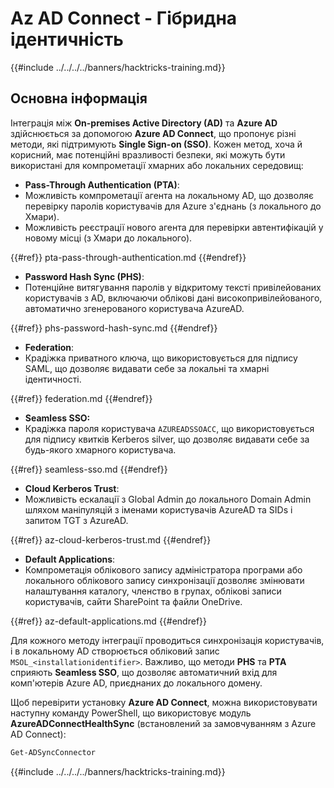 # Az AD Connect - Гібридна ідентичність

{{#include ../../../../banners/hacktricks-training.md}}

## Основна інформація

Інтеграція між **On-premises Active Directory (AD)** та **Azure AD** здійснюється за допомогою **Azure AD Connect**, що пропонує різні методи, які підтримують **Single Sign-on (SSO)**. Кожен метод, хоча й корисний, має потенційні вразливості безпеки, які можуть бути використані для компрометації хмарних або локальних середовищ:

- **Pass-Through Authentication (PTA)**:
- Можливість компрометації агента на локальному AD, що дозволяє перевірку паролів користувачів для Azure з'єднань (з локального до Хмари).
- Можливість реєстрації нового агента для перевірки автентифікацій у новому місці (з Хмари до локального).

{{#ref}}
pta-pass-through-authentication.md
{{#endref}}

- **Password Hash Sync (PHS)**:
- Потенційне витягування паролів у відкритому тексті привілейованих користувачів з AD, включаючи облікові дані високопривілейованого, автоматично згенерованого користувача AzureAD.

{{#ref}}
phs-password-hash-sync.md
{{#endref}}

- **Federation**:
- Крадіжка приватного ключа, що використовується для підпису SAML, що дозволяє видавати себе за локальні та хмарні ідентичності.

{{#ref}}
federation.md
{{#endref}}

- **Seamless SSO:**
- Крадіжка пароля користувача `AZUREADSSOACC`, що використовується для підпису квитків Kerberos silver, що дозволяє видавати себе за будь-якого хмарного користувача.

{{#ref}}
seamless-sso.md
{{#endref}}

- **Cloud Kerberos Trust**:
- Можливість ескалації з Global Admin до локального Domain Admin шляхом маніпуляцій з іменами користувачів AzureAD та SIDs і запитом TGT з AzureAD.

{{#ref}}
az-cloud-kerberos-trust.md
{{#endref}}

- **Default Applications**:
- Компрометація облікового запису адміністратора програми або локального облікового запису синхронізації дозволяє змінювати налаштування каталогу, членство в групах, облікові записи користувачів, сайти SharePoint та файли OneDrive.

{{#ref}}
az-default-applications.md
{{#endref}}

Для кожного методу інтеграції проводиться синхронізація користувачів, і в локальному AD створюється обліковий запис `MSOL_<installationidentifier>`. Важливо, що методи **PHS** та **PTA** сприяють **Seamless SSO**, що дозволяє автоматичний вхід для комп'ютерів Azure AD, приєднаних до локального домену.

Щоб перевірити установку **Azure AD Connect**, можна використовувати наступну команду PowerShell, що використовує модуль **AzureADConnectHealthSync** (встановлений за замовчуванням з Azure AD Connect):
```powershell
Get-ADSyncConnector
```
{{#include ../../../../banners/hacktricks-training.md}}
